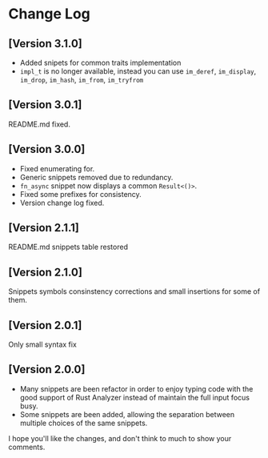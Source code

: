 # Change Log

## [Version 3.1.0]
* Added snipets for common traits implementation
* `impl_t` is no longer available, instead you can use `im_deref`, `im_display`, `im_drop`, `im_hash`, `im_from`, `im_tryfrom`

## [Version 3.0.1]
README.md fixed.

## [Version 3.0.0]
* Fixed enumerating for.
* Generic snippets removed due to redundancy.
* `fn_async` snippet now displays a common `Result<()>`.
* Fixed some prefixes for consistency.
* Version change log fixed.

## [Version 2.1.1]
README.md snippets table restored

## [Version 2.1.0]
Snippets symbols consinstency corrections and small insertions for some of them.

## [Version 2.0.1]
Only small syntax fix

## [Version 2.0.0]

* Many snippets are been refactor in order to enjoy typing code with the good support of Rust Analyzer instead of maintain the full input focus busy.
* Some snippets are been added, allowing the separation between multiple choices of the same snippets.

I hope you'll like the changes, and don't think to much to show your comments.